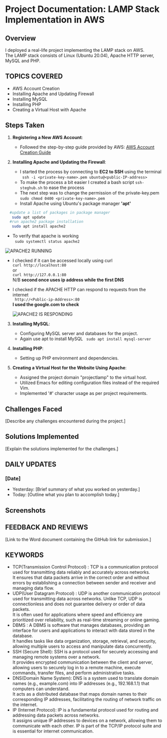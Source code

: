 # Project Documentation: LAMP Stack Implementation in AWS

## Overview
I deployed a real-life project implementing the LAMP stack on AWS.  
The LAMP stack consists of Linux (Ubuntu 20.04), Apache HTTP server, MySQL and PHP.

## TOPICS COVERED 
- AWS Account Creation
- Installing Apache and Updating Firewall
- Installing MySQL
- Installing PHP
- Creating a Virtual Host with Apache

## Steps Taken
1. **Registering a New AWS Account**:
   - Followed the step-by-step guide provided by AWS: [AWS Account Creation Guide](https://repost.aws/knowledge-center/create-and-activate-aws-account)

2. **Installing Apache and Updating the Firewall**:
   - I started the process by connecting to  __EC2 to SSH__ using the terminal  
   ``` ssh -i <private-key-name>.pem ubuntu@<public-IP-address>```
   - To make the process a bit easier I created a bash script ```ssh-steghub.sh``` to ease the process
   - The next step was to change the permission of the private-key.pem  
   ```sudo chmod 0400 <private-key-name>.pem```
   - Install Apache using Ubuntu's package manager __'apt'__
``` bash
  #update a list of packages in package manager  
   sudo apt update  
  #run apache2 package installation  
   sudo apt install apache2
```
 - To verify that apache is working  
 ``` sudo systemctl status apache2```  

 ![APACHE2 RUNNING](apacheWorking.jpeg)  
 - I checked if it can be accessed locally using curl  
 ```curl http://localhost:80```  
 or  
 ```curl http://127.0.0.1:80```  
 N/B __second once uses ip address while the first DNS__

 - I checked if the APACHE HTTP can respond to requests from the internet        
 ``` http://<Public-ip-Address>:80```  
  __I used the google.com to check__  

   ![APACHE2 IS RESPONDING](google.com.png)  

3. **Installing MySQL**:
   - Configuring MySQL server and databases for the project.
   - Again use apt to install MySQL
   ``` sudo apt install mysql-server```
   
4. **Installing PHP**:
   - Setting up PHP environment and dependencies.

5. **Creating a Virtual Host for the Website Using Apache**:
   - Assigned the project domain "projectlamp" to the virtual host.
   - Utilized Emacs for editing configuration files instead of the required Vim.
   - Implemented '#' character usage as per project requirements.

## Challenges Faced
[Describe any challenges encountered during the project.]

## Solutions Implemented
[Explain the solutions implemented for the challenges.]


## DAILY UPDATES
### [Date]
- Yesterday: [Brief summary of what you worked on yesterday.]
- Today: [Outline what you plan to accomplish today.]

## Screenshots
<picture>
  <!-- Include relevant screenshots here -->
</picture>

## FEEDBACK AND REVIEWS
[Link to the Word document containing the GitHub link for submission.]

## KEYWORDS
- TCP(Transmission Control Protocol) : TCP is a communication protocol used for transmitting data reliably and accurately across networks.  
It ensures that data packets arrive in the correct order and without errors by establishing a connection between sender and receiver and managing data flow.
- UDP(User Datagram Protocol) : UDP is another communication protocol used for transmitting data across networks. Unlike TCP, UDP is connectionless and does not guarantee delivery or order of data packets.  
It is often used for applications where speed and efficiency are prioritized over reliability, such as real-time streaming or online gaming.
- DBMS : A DBMS is software that manages databases, providing an interface for users and applications to interact with data stored in the database.  
It handles tasks like data organization, storage, retrieval, and security, allowing multiple users to access and manipulate data concurrently.
- SSH  (Secure Shell): SSH is a protocol used for securely accessing and managing remote systems over a network.  
 It provides encrypted communication between the client and server, allowing users to securely log in to a remote machine, execute commands, transfer files, and perform administrative tasks.
- DNS(Domain Name System): DNS is a system used to translate domain names (e.g., example.com) into IP addresses (e.g., 192.168.1.1) that computers can understand.   
It acts as a distributed database that maps domain names to their corresponding IP addresses, facilitating the routing of network traffic on the internet.
- IP (Internet Protocol): IP is a fundamental protocol used for routing and addressing data packets across networks.  
 It assigns unique IP addresses to devices on a network, allowing them to communicate with each other. IP is part of the TCP/IP protocol suite and is essential for internet communication.
